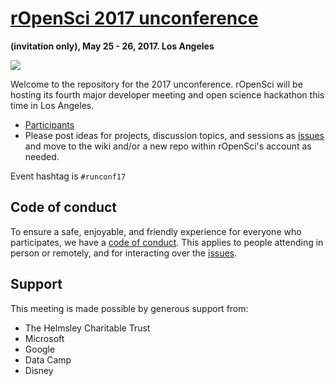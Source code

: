 # [rOpenSci 2017 unconference](http://unconf17.ropensci.org/)
__(invitation only), May 25 - 26, 2017. Los Angeles__

![](http://unconf17.ropensci.org/images/LA.png)

Welcome to the repository for the 2017 unconference.  rOpenSci will be hosting its fourth major developer meeting and open science hackathon this time in Los Angeles.

* [Participants](http://unconf17.ropensci.org/#participants)  
* Please post ideas for projects, discussion topics, and sessions as [issues](https://github.com/ropensci/unconf17/issues/) and move to the wiki and/or a new repo within rOpenSci's account as needed.

Event hashtag is `#runconf17`

## Code of conduct

To ensure a safe, enjoyable, and friendly experience for everyone who participates, we have a [code of conduct](http://unconf17.ropensci.org/coc).  This applies to people attending in person or remotely, and for interacting over the [issues](https://github.com/ropensci/unconf17/issues/).

## Support  
This meeting is made possible by generous support from:

- The Helmsley Charitable Trust
- Microsoft
- Google
- Data Camp
- Disney

